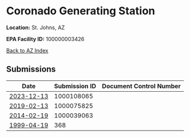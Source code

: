 # Coronado Generating Station

**Location:** St. Johns, AZ

**EPA Facility ID:** 100000003426

[Back to AZ Index](../../index.md)

## Submissions

| Date | Submission ID | Document Control Number |
|------|--------------|-------------------------|
| [2023-12-13](submissions/1000108065.md) | 1000108065 |  |
| [2019-02-13](submissions/1000075825.md) | 1000075825 |  |
| [2014-02-19](submissions/1000039063.md) | 1000039063 |  |
| [1999-04-19](submissions/368.md) | 368 |  |
